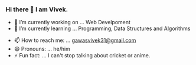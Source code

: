 ### Hi there 👋 I am Vivek.

<!-- 
**VivekGawas/VivekGawas** is a ✨ _special_ ✨ repository because its `README.md` (this file) appears on your GitHub profile.

Here are some ideas to get you started: -->

- 🔭 I’m currently working on ... Web Develpoment
- 🌱 I’m currently learning ... Programming, Data Structures and Algorithms
<!-- - 👯 I’m looking to collaborate on ... 
- 🤔 I’m looking for help with ... 
- 💬 Ask me about ...  -->
- 📫 How to reach me: ... gawasvivek31@gmail.com
- 😄 Pronouns: ... he/him
- ⚡ Fun fact: ... I can't stop talking about cricket or anime.


